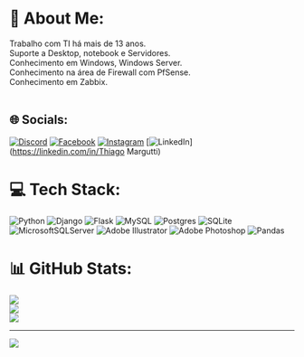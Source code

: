 # 💫 About Me:
Trabalho com TI há  mais de 13 anos.<br>Suporte a Desktop, notebook e Servidores.<br>Conhecimento em Windows, Windows Server.<br>Conhecimento na área de Firewall com PfSense.<br>Conhecimento em Zabbix.<br><br>


## 🌐 Socials:
[![Discord](https://img.shields.io/badge/Discord-%237289DA.svg?logo=discord&logoColor=white)](htttps://discord.gg/Margutti#4080) [![Facebook](https://img.shields.io/badge/Facebook-%231877F2.svg?logo=Facebook&logoColor=white)](https://facebook.com/thiago.margutti) [![Instagram](https://img.shields.io/badge/Instagram-%23E4405F.svg?logo=Instagram&logoColor=white)](https://instagram.com/thiagomargutti) [![LinkedIn](https://img.shields.io/badge/LinkedIn-%230077B5.svg?logo=linkedin&logoColor=white)](https://linkedin.com/in/Thiago Margutti) 

# 💻 Tech Stack:
![Python](https://img.shields.io/badge/python-3670A0?style=for-the-badge&logo=python&logoColor=ffdd54) ![Django](https://img.shields.io/badge/django-%23092E20.svg?style=for-the-badge&logo=django&logoColor=white) ![Flask](https://img.shields.io/badge/flask-%23000.svg?style=for-the-badge&logo=flask&logoColor=white) ![MySQL](https://img.shields.io/badge/mysql-%2300f.svg?style=for-the-badge&logo=mysql&logoColor=white) ![Postgres](https://img.shields.io/badge/postgres-%23316192.svg?style=for-the-badge&logo=postgresql&logoColor=white) ![SQLite](https://img.shields.io/badge/sqlite-%2307405e.svg?style=for-the-badge&logo=sqlite&logoColor=white) ![MicrosoftSQLServer](https://img.shields.io/badge/Microsoft%20SQL%20Sever-CC2927?style=for-the-badge&logo=microsoft%20sql%20server&logoColor=white) ![Adobe Illustrator](https://img.shields.io/badge/adobeillustrator-%23FF9A00.svg?style=for-the-badge&logo=adobeillustrator&logoColor=white) ![Adobe Photoshop](https://img.shields.io/badge/adobephotoshop-%2331A8FF.svg?style=for-the-badge&logo=adobephotoshop&logoColor=white) ![Pandas](https://img.shields.io/badge/pandas-%23150458.svg?style=for-the-badge&logo=pandas&logoColor=white)
# 📊 GitHub Stats:
![](https://github-readme-stats.vercel.app/api?username=TMargutti&theme=tokyonight&hide_border=false&include_all_commits=false&count_private=false)<br/>
![](https://github-readme-streak-stats.herokuapp.com/?user=TMargutti&theme=tokyonight&hide_border=false)<br/>
![](https://github-readme-stats.vercel.app/api/top-langs/?username=TMargutti&theme=tokyonight&hide_border=false&include_all_commits=false&count_private=false&layout=compact)

---
[![](https://visitcount.itsvg.in/api?id=TMargutti&icon=0&color=0)](https://visitcount.itsvg.in)

<!-- Proudly created with GPRM ( https://gprm.itsvg.in ) -->
